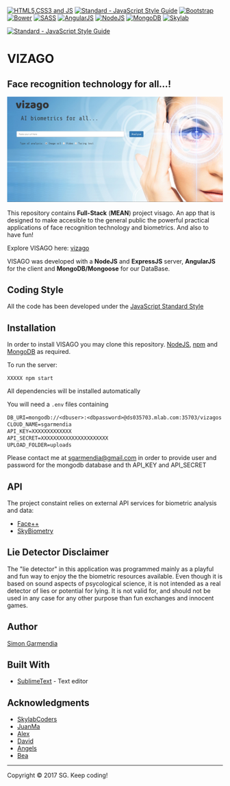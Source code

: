 [![HTML5,CSS3 and JS](https://github.com/FransLopez/logo-images/blob/master/logos/html5-css3-js.png)](http://www.w3.org/) [![Standard - JavaScript Style Guide](https://cdn.rawgit.com/feross/standard/master/badge.svg)](https://github.com/feross/standard)  [![Bootstrap](https://github.com/FransLopez/logo-images/blob/master/logos/bootstrap.png)](http://getbootstrap.com/)  [![Bower](https://github.com/FransLopez/logo-images/blob/master/logos/bower.png)](https://bower.io/) [![SASS](https://github.com/FransLopez/logo-images/blob/master/logos/sass.png)](http://sass-lang.com/)  [![AngularJS](https://github.com/FransLopez/logo-images/blob/master/logos/angularjs.png)](https://angularjs.org/) [![NodeJS](https://github.com/FransLopez/logo-images/blob/master/logos/nodejs.png)](https://nodejs.org/) [![MongoDB](https://github.com/FransLopez/logo-images/blob/master/logos/mongodb.png)](https://www.mongodb.com/) [![Skylab](https://github.com/FransLopez/logo-images/blob/master/logos/skylab-56.png)](http://www.skylabcoders.com/)  
 

[![Standard - JavaScript Style Guide](https://img.shields.io/badge/code%20style-standard-brightgreen.svg)](http://standardjs.com/)

# VIZAGO

## Face recognition technology for all...!

![vizagoLanding](public/img/vizagoLanding.jpg)

This repository contains **Full-Stack** (**MEAN**) project visago. An app that is designed to make accesible to the general public the powerful practical applications of face recognition technology and biometrics. And also to have fun! 

Explore VISAGO here: [vizago](https://vizago.herokuapp.com/#!/)

VISAGO was developed with a **NodeJS** and **ExpressJS** server, **AngularJS** for the client and **MongoDB/Mongoose** for our DataBase.

## Coding Style

All the code has been developed under the [JavaScript Standard Style](http://standardjs.com/)


## Installation

In order to install VISAGO you may clone this repository. [NodeJS](https://nodejs.org/), [npm](https://www.npmjs.com/) and [MongoDB](https://www.mongodb.com/) as required.

To run the server: 
```
XXXXX npm start
```
All dependencies will be installed automatically

You will need a ```.env``` files containing
```
DB_URI=mongodb://<dbuser>:<dbpassword>@ds035703.mlab.com:35703/vizagos
CLOUD_NAME=sgarmendia
API_KEY=XXXXXXXXXXXXX
API_SECRET=XXXXXXXXXXXXXXXXXXXXXX
UPLOAD_FOLDER=uploads
```

Please contact me at sgarmendia@gmail.com in order to provide user and password for the mongodb database and th API_KEY and API_SECRET

## API
The project constaint relies on external API services for biometric analysis and data:

* [Face++](https://www.faceplusplus.com/)
* [SkyBiometry](https://skybiometry.com/)

## Lie Detector Disclaimer

The "lie detector" in this application was programmed mainly as a playful and fun way to enjoy the the biometric resources available. Even though it is based on sound aspects of psycological science, it is not intended as a real detector of lies or potential for lying. It is not valid for, and should not be used in any case for any other purpose than fun exchanges and innocent games. 

## Author
[Simon Garmendia](https://github.com/sgarmendia)

## Built With

* [SublimeText](http://https://https:/npmdejs.org/www.sublimetext.com) - Text editor

## Acknowledgments

- [SkylabCoders](https://github.com/SkylabCoders)
- [JuanMa](https://github.com/juanmaguitar)
- [Alex](https://github.com/agandia9) 
- [David]()
- [Angels]()
- [Bea]()

---

Copyright © 2017 SG. Keep coding!